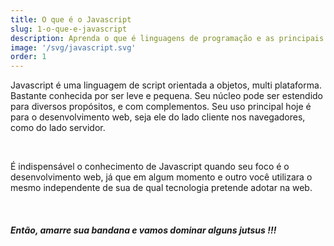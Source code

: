 ```yaml
---
title: O que é o Javascript
slug: 1-o-que-e-javascript
description: Aprenda o que é linguagens de programação e as principais do mercado.
image: '/svg/javascript.svg'
order: 1
---
```

Javascript é uma linguagem de script orientada a objetos, multi plataforma. Bastante conhecida por ser leve e pequena. Seu núcleo pode ser estendido para diversos propósitos, e com complementos.  Seu uso principal hoje é para o desenvolvimento web, seja ele do lado cliente nos navegadores, como do lado servidor.  
  
&nbsp; 

É indispensável o conhecimento de Javascript quando seu foco é o desenvolvimento web, já que em algum momento e outro você utilizara o mesmo independente de sua de qual tecnologia pretende adotar na web.

&nbsp; 

##### Então, amarre sua bandana e vamos dominar alguns jutsus !!!